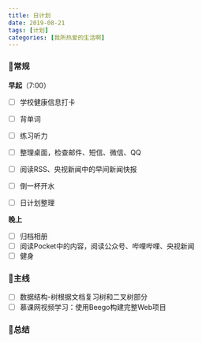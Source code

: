 ```yaml
---
title: 日计划
date: 2019-08-21
tags: [计划]
categories: [我所热爱的生活啊]
---
```


### :pushpin:常规

**早起**（7:00）

- [ ] 学校健康信息打卡

- [ ] 背单词
- [ ] 练习听力
- [ ] 整理桌面，检查邮件、短信、微信、QQ
- [ ] 阅读RSS、央视新闻中的早间新闻快报
- [ ] 倒一杯开水
- [ ] 日计划整理

**晚上**

- [ ] 归档相册
- [ ] 阅读Pocket中的内容，阅读公众号、哔哩哔哩、央视新闻
- [ ] 健身

### :dart:主线

- [ ] 数据结构-树根据文档复习树和二叉树部分
- [ ] 慕课网视频学习：使用Beego构建完整Web项目

### :mag_right:总结

